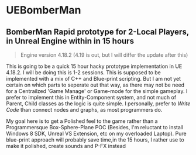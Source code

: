 # UEBomberMan

## BomberMan Rapid prototype for 2-Local Players, in Unreal Engine within in 15 hours

> Engine version 4.18.2 (4.19 is out, but I will differ the update after this)

 This is going to be a quick 15 hour hacky prototype implementation in UE 4.18.2. I will be doing this is 1-2 sessions. This is supposed to be implemented with a mix of C++ and Blue-print scripting. But I am not yet certain on which parts to seperate out that way, as there  may not be need for a Centrailzed 'Game Manage' or Game-mode for the simple gameplay.  I prefer to implement this in Entity-Component system, and not much of Parent, Child classes as the logic is quite simple.  I personally, prefer to *Write Code* than connect nodes and graphs, as most programmers do.  
 
My goal here is to get a Polished feel to the game rather than a Programmersque Box-Sphere-Plane POC (Besides, I'm reluctant to install Windows 8 SDK, Unreal VS Extension, etc on my overloaded Laptop). Pure blue-print approach will probably save time,in the 15 hours, I rather use to make it polished, create sounds and P-FX instead
